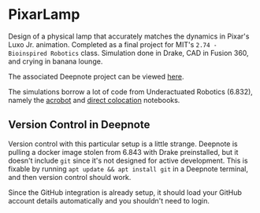 # PixarLamp

Design of a physical lamp that accurately matches the dynamics in Pixar's Luxo Jr. animation. Completed as a final project for MIT's `2.74 - Bioinspired Robotics` class. Simulation done in Drake, CAD in Fusion 360, and crying in banana lounge.

The associated Deepnote project can be viewed [here](https://deepnote.com/project/PixarLamp-X9jh03HCR9SHHH7tTis4fA/%2FPixarLamp%2Facrobot.ipynb).

The simulations borrow a lot of code from Underactuated Robotics (6.832), namely the [acrobot](https://colab.research.google.com/github/RussTedrake/underactuated/blob/master/acrobot.ipynb) and [direct colocation](https://colab.research.google.com/github/RussTedrake/underactuated/blob/master/trajopt.ipynb#scrollTo=1WdtfKmhu9us) notebooks.

## Version Control in Deepnote
Version control with this particular setup is a little strange. Deepnote is pulling a docker image stolen from 6.843 with Drake preinstalled, but it doesn't include `git` since it's not designed for active development. This is fixable by running `apt update && apt install git` in a Deepnote terminal, and then version control should work.

Since the GitHub integration is already setup, it should load your GitHub account details automatically and you shouldn't need to login.